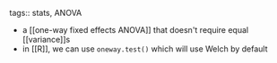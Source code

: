 tags:: stats, ANOVA

- a [[one-way fixed effects ANOVA]] that doesn't require equal [[variance]]s
- in [[R]], we can use `oneway.test()` which will use Welch by default